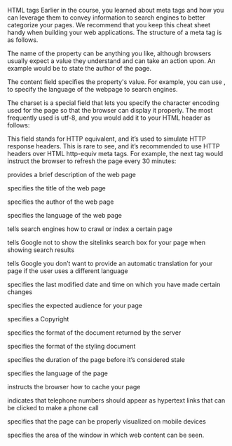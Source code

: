 <!-- Metadata cheat sheet -->

HTML <meta> tags 
Earlier in the course, you learned about meta tags and how you can leverage them to convey information to search engines to better categorize your pages. We recommend that you keep this cheat sheet handy when building your web applications. The structure of a meta tag is as follows.

<!-- Name  -->
The name of the property can be anything you like, although browsers usually expect a value they understand and can take an action upon. An example would be <meta name="author" content="name"> to state the author of the page. 

<!-- Content  -->

The content field specifies the property's value. For example, you can use <meta name="language" content="english">, to specify the language of the webpage to search engines. 

<!-- Charset  -->

The charset is a special field that lets you specify the character encoding used for the page so that the browser can display it properly. The most frequently used is utf-8, and you would add it to your HTML header as follows: <meta charset="UTF-8">  

<!-- HTTP-equiv  -->

This field stands for HTTP equivalent, and it’s used to simulate HTTP response headers. This is rare to see, and it’s recommended to use HTTP headers over HTML http-equiv meta tags. For example, the next tag would instruct the browser to refresh the page every 30 minutes: <meta http-equiv="refresh" content="30"> 


<!-- Basic meta tags (meta tags For SEO)  -->
<meta name="description"/> provides a brief description of the web page 

<meta name=”title”/> specifies the title of the web page 

<meta name="author" content="name"> specifies the author of the web page  

<meta name="language" content="english"> specifies the language of the web page 



<meta name="robots" content="index,follow" /> tells search engines how to crawl or index a certain page 

<meta name="google"/> tells Google not to show the sitelinks search box for your page when showing search results 

<meta name="googlebot" content=”notranslate” /> tells Google you don’t want to provide an automatic translation for your page if the user uses a different language  

<meta name="revised" content="Sunday, July 18th, 2010, 5:15 pm" /> specifies the last modified date and time on which you have made certain changes 

<meta name="rating" content="safe for kids"> specifies the expected audience for your page 

<meta name="copyright" content="Copyright 2022"> specifies a Copyright 


<!-- <meta http-equiv="..."/> tags -->
 <meta http-equiv="content-type" content="text/html"> specifies the format of the document returned by the server 

<meta http-equiv="default-style"/>  specifies the format of the styling document 

<meta http-equiv="refresh"/> specifies the duration of the page before it’s considered stale 

<meta http-equiv=”Content-language”/> specifies the language of the page 

<meta http-equiv="Cache-Control" content="no-cache"> instructs the browser how to cache your page 

<!-- Responsive design/mobile meta tags  -->
<meta name="format-detection" content="telephone=yes"/> indicates that telephone numbers should appear as hypertext links that can be clicked to make a phone call 

<meta name="HandheldFriendly" content="true"/> specifies that the page can be properly visualized on mobile devices 

<meta name="viewport" content="width=device-width, initial-scale=1.0"/> specifies the area of the window in which web content can be seen.